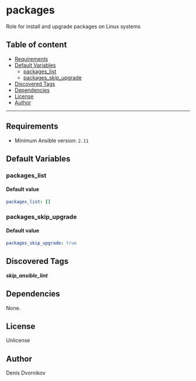 # packages

Role for install and upgrade packages on Linux systems

## Table of content

- [Requirements](#requirements)
- [Default Variables](#default-variables)
  - [packages_list](#packages_list)
  - [packages_skip_upgrade](#packages_skip_upgrade)
- [Discovered Tags](#discovered-tags)
- [Dependencies](#dependencies)
- [License](#license)
- [Author](#author)

---

## Requirements

- Minimum Ansible version: `2.11`

## Default Variables

### packages_list

#### Default value

```YAML
packages_list: []
```

### packages_skip_upgrade

#### Default value

```YAML
packages_skip_upgrade: true
```

## Discovered Tags

**_skip_ansible_lint_**


## Dependencies

None.

## License

Unlicense

## Author

Denis Dvornikov
